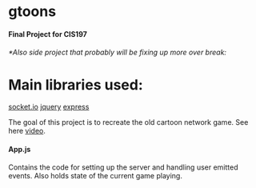 # gtoons

#### Final Project for CIS197
###### *Also side project that probably will be fixing up more over break:

# Main libraries used:

[socket.io](http://socket.io/)
[jquery](https://jquery.com/)
[express](http://expressjs.com/en/index.html)

The goal of this project is to recreate the old cartoon network game.
See here [video](https://www.youtube.com/watch?v=NWSzjU1aHik).

#### App.js
Contains the code for setting up the server
and handling user emitted events. Also holds state of 
the current game playing.
